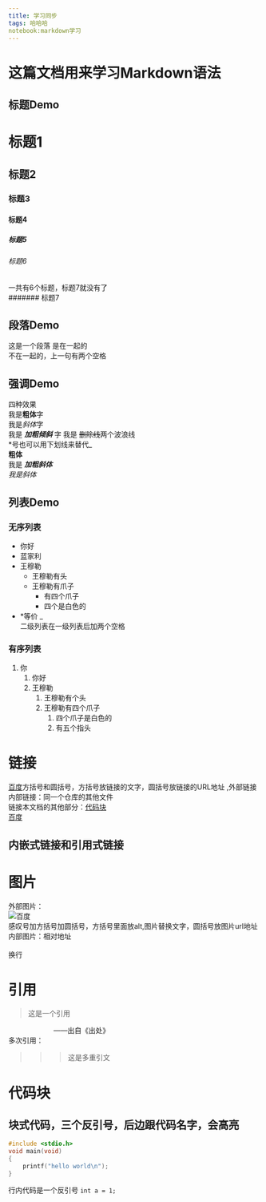 ```yaml
---
title: 学习同步
tags: 哈哈哈
notebook:markdown学习
---
```


# 这篇文档用来学习Markdown语法

## 标题Demo

# 标题1
## 标题2
### 标题3
#### 标题4
##### 标题5
###### 标题6
一共有6个标题，标题7就没有了  
####### 标题7  


## 段落Demo
这是一个段落
是在一起的  
不在一起的，上一句有两个空格

## 强调Demo
四种效果  
我是**粗体**字  
我是*斜体*字  
我是 ***加粗倾斜*** 字
我是 ~~删除线~~两个波浪线  
*号也可以用下划线来替代_  
__粗体__  
我是 ___加粗斜体___    
_我是斜体_


## 列表Demo
### 无序列表
* 你好
* 蓝家利
* 王穆勒
    * 王穆勒有头
    * 王穆勒有爪子
        * 有四个爪子
        * 四个是白色的
* *等价 _  
  二级列表在一级列表后加两个空格

### 有序列表
1. 你
    1. 你好
    2. 王穆勒
        1. 王穆勒有个头
        2. 王穆勒有四个爪子  
            1. 四个爪子是白色的
            2. 有五个指头

# 链接
[百度](https://www.baidu.com)方括号和圆括号，方括号放链接的文字，圆括号放链接的URL地址 ,外部链接  
内部链接：同一个仓库的其他文件  
链接本文档的其他部分：[代码块](学习markdown语法.md#代码块)  
[百度]
## 内嵌式链接和引用式链接  
[百度]: www.baidu.com


# 图片
外部图片：  
![百度](https://www.baidu.com/img/bd_logo1.png?where=super "百度网站")  
感叹号加方括号加圆括号，方括号里面放alt,图片替换文字，圆括号放图片url地址  
内部图片：相对地址
  <br/>  
  换行
# 引用
>这是一个引用  

&#160;&#160;&#160;&#160;&#160;&#160;&#160;&#160;&#160;&#160;&#160;&#160;&#160;&#160;&#160;&#160;&#160;&#160;&#160;&#160;&#160;&#160;&#160;——出自《出处》  
多次引用：  
>>>这是多重引文
# 代码块
## 块式代码，三个反引号，后边跟代码名字，会高亮
```C
#include <stdio.h>
void main(void)
{
    printf("hello world\n");
}
```
行内代码是一个反引号 `int a = 1;`  
